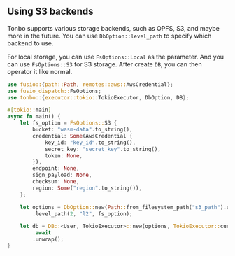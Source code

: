 

## Using S3 backends

Tonbo supports various storage backends, such as OPFS, S3, and maybe more in the future. You can use `DbOption::level_path` to specify which backend to use.

For local storage, you can use `FsOptions::Local` as the parameter. And you can use `FsOptions::S3` for S3 storage. After create `DB`, you can then operator it like normal.

```rust
use fusio::{path::Path, remotes::aws::AwsCredential};
use fusio_dispatch::FsOptions;
use tonbo::{executor::tokio::TokioExecutor, DbOption, DB};

#[tokio::main]
async fn main() {
    let fs_option = FsOptions::S3 {
        bucket: "wasm-data".to_string(),
        credential: Some(AwsCredential {
            key_id: "key_id".to_string(),
            secret_key: "secret_key".to_string(),
            token: None,
        }),
        endpoint: None,
        sign_payload: None,
        checksum: None,
        region: Some("region".to_string()),
    };

    let options = DbOption::new(Path::from_filesystem_path("s3_path").unwrap(), &UserSchema)
        .level_path(2, "l2", fs_option);

    let db = DB::<User, TokioExecutor>::new(options, TokioExecutor::current(), UserSchema)
        .await
        .unwrap();
}
```
